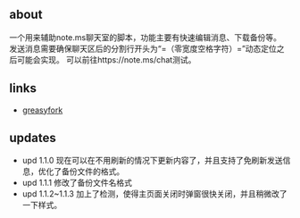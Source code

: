 ## about
一个用来辅助note.ms聊天室的脚本，功能主要有快速编辑消息、下载备份等。
发送消息需要确保聊天区后的分割行开头为“=（零宽度空格字符）=”动态定位之后可能会实现。 可以前往https://note.ms/chat测试。
## links
- [greasyfork](https://greasyfork.org/zh-CN/scripts/504208)
## updates
- upd 1.1.0 现在可以在不用刷新的情况下更新内容了，并且支持了免刷新发送信息，优化了备份文件的格式。
- upd 1.1.1 修改了备份文件名格式
- upd 1.1.2~1.1.3 加上了检测，使得主页面关闭时弹窗很快关闭，并且稍微改了一下样式。
